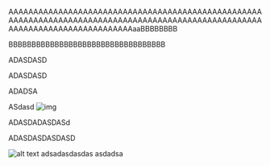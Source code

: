 AAAAAAAAAAAAAAAAAAAAAAAAAAAAAAAAAAAAAAAAAAAAAAAAAAAAAAAAAAAAAAAAAAAAAAAAAAAAAAAAAAAAAAAAAAAAAAAAAAAAAAAAAAAAAAAAAAAAAAAAAAAAAAAaaBBBBBBBB

  BBBBBBBBBBBBBBBBBBBBBBBBBBBBBBBBBB

ADASDASD

ADASDASD

ADADSA

ASdasd
![img](https://resmim.net/f/3ACWlO.jpg)

ADASDADASDASd

ADASDASDASDASD

   

![alt text](https://resmim.net/f/3ACWlO.jpg)
                   adsadasdasdas      asdadsa
